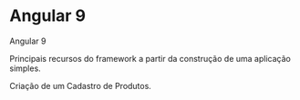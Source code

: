 # Angular 9
Angular 9

Principais recursos do framework a partir da construção de uma aplicação simples.

Criação de um Cadastro de Produtos.
